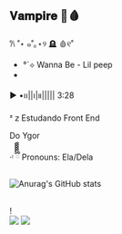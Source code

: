 ## 𝐕𝐚𝐦𝐩𝐢𝐫𝐞 🦇🩸

𐙚 ˚⋆ ๑˚｡⋆୨ 🪦 🩸୧˚
-  °`⟡ Wanna Be - Lil peep
- 
▶︎ •၊၊||၊|။||||| 3:28

ᶻ 𝗓  Estudando Front End

 Do Ygor
 
‧ᵎ   ྀིྀིྀིྀིྀི Pronouns: Ela/Dela

 ![Anurag's GitHub stats](https://github-readme-stats.vercel.app/api?username=NanaDoYgor&show_icons=true&theme=dracula)

 
<div style="display: inline_block"><br>

  <img align="center" alt="" src="https://github.com/NanaDoYgor/NanaDoYgor/assets/164526857/5b1aa9d6-e7f6-4827-9676-dc5066093f48">
</div>!





<div> 
 <a href="https://discord.gg/wagxzStdcR" target="_blank"><img src="https://img.shields.io/badge/Discord-7289DA?style=for-the-badge&logo=discord&logoColor=white" target="_blank"></a> 
  <a href = "mailto:anna.czajka@escola.pr.gov."><img src="https://img.shields.io/badge/-Gmail-%23333?style=for-the-badge&logo=gmail&logoColor=white" target="_blank"></a>

</div>

